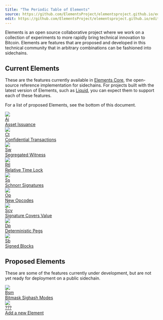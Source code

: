 ```yaml
---
title: "The Periodic Table of Elements"
source: https://github.com/ElementsProject/elementsproject.github.io/edit/master/source/elements/index.md
edit: https://github.com/ElementsProject/elementsproject.github.io/edit/master/source/elements/index.md
---
```


<style type="text/css">
  img {
    max-width: 100%;
  }

  .ui.statistic > .value {
    text-transform: none;
  }
</style>

Elements is an open source collaborative project where we work on a collection of experiments to more rapidly bring technical innovation to Bitcoin.  Elements are features that are proposed and developed in this technical community that in arbitrary combinations can be fashioned into sidechains.

## Current Elements
These are the features currently available in [Elements Core][github], the
open-source reference implementation for sidechains.  For projects built with
the latest version of Elements, such as [Liquid][liquid], you can expect them to
support each of these features.

For a list of proposed Elements, see the bottom of this document.

<div class="ui three doubling cards">
  <a class="card tooltipped" title="Blockchains keep track of the movement of tokens, and this Element allows you to create your own tokens on a sidechain." href="/elements/asset-issuance">
    <div class="image">
      <img src="/img/asset-issuance.svg" />
    </div>
    <div class="content">
      <div class="ui small statistic">
        <div class="value">Ai</div>
        <div class="label">Asset Issuance</div>
      </div>
    </div>
    <div class="extra content">
      <small>
        <i class="icon lab tooltipped" title="The Element is enabled by default."></i>
      </small>
    </div>
  </a>
  <a class="card tooltipped" title="Confidential Transactions are a new type of transaction that allow the amount of tokens being transferred to be concealed, but mathematically proven." href="/elements/confidential-transactions">
    <div class="image">
      <img src="/img/confidential-transactions.svg" />
    </div>
    <div class="content">
      <div class="ui small statistic">
        <div class="value">Ct</div>
        <div class="label">Confidential Transactions</div>
      </div>
    </div>
    <div class="extra content">
      <small>
        <i class="icon lab tooltipped" title="The Element is enabled by default."></i>
      </small>
    </div>
  </a>
  <a class="card tooltipped" title="Segregated Witness creates a separate data structure for the signature on a single transaction, fixing transaction malleability and decreasing the amount space required for storage." href="/elements/segregated-witness">
    <div class="image">
      <img src="/img/segregated-witness.svg" />
    </div>
    <div class="content">
      <div class="ui small statistic">
        <div class="value">Sw</div>
        <div class="label">Segregated Witness</div>
      </div>
    </div>
    <div class="extra content">
      <small>
        <i class="icon lab tooltipped" title="The Element is enabled by default."></i>
        <i class="icon setting tooltipped" title="This feature is being integrated into the Bitcoin blockchain."></i>
        <!-- <i class="icon bitcoin tooltipped" title="This feature is deployed on the Bitcoin blockchain."></i> -->
      </small>
    </div>
  </a>
  <a class="card tooltipped" title="Relative Lock Time allows a transaction to be time-locked, preventing its use in a new transaction until a relative time (generally, block height) is reached." href="/elements/relative-lock-time">
    <div class="image">
      <img src="/img/time-lock.svg" />
    </div>
    <div class="content">
      <div class="ui small statistic">
        <div class="value">Rtl</div>
        <div class="label">Relative Time Lock</div>
      </div>
    </div>
    <div class="extra content">
      <small>
        <i class="icon lab tooltipped" title="The Element is enabled by default."></i>
      </small>
    </div>
  </a>
  <a class="card tooltipped" title="Schnorr Signatures are a new way of constructing signatures for transactions, both improving performance of validating a transaction and offering new modes of multi-signature." href="/elements/schnorr-signatures">
    <div class="image">
      <img src="/img/schnorr-signatures.svg" />
    </div>
    <div class="content">
      <div class="ui small statistic">
        <div class="value">Ss</div>
        <div class="label">Schnorr Signatures</div>
      </div>
    </div>
    <div class="extra content">
      <small>
        <i class="icon lab tooltipped" title="The Element is enabled by default."></i>
      </small>
    </div>
  </a>
  <a class="card tooltipped" title="Many new opcodes are being tested, and are being hailed as 'Script 2.0'." href="/elements/opcodes">
    <div class="image">
      <img src="/img/new-opcodes.svg" />
    </div>
    <div class="content">
      <div class="ui small statistic">
        <div class="value">Op</div>
        <div class="label">New Opcodes</div>
      </div>
    </div>
    <div class="extra content">
      <small>
        <i class="icon lab tooltipped" title="The Element is enabled by default."></i>
        <i class="icon setting tooltipped" title="This feature is being integrated into the Bitcoin blockchain."></i>
      </small>
    </div>
  </a>
  <a class="card tooltipped" title="This allows the signature on a transaction to be invalidated if the inputs have been spent, making it faster and easier to validate a transaction, simply by checking its signature." href="/elements/signature-covers-value">
    <div class="image">
      <img src="/img/signature-covers-value.svg" />
    </div>
    <div class="content">
      <div class="ui small statistic">
        <div class="value">Scv</div>
        <div class="label">Signature Covers Value</div>
      </div>
    </div>
    <div class="extra content">
      <small>
        <i class="icon lab tooltipped" title="The Element is enabled by default."></i>
      </small>
    </div>
  </a>
  <a class="card tooltipped" title="Deterministic Pegs allow cross-chain transactions to be constructed in a decentralized fashion.  Tokens can be moved from one blockchain to another." href="/elements/deterministic-pegs">
    <div class="image">
      <img src="/img/deterministic-pegs.svg" />
    </div>
    <div class="content">
      <div class="ui small statistic">
        <div class="value">Dp</div>
        <div class="label">Deterministic Pegs</div>
      </div>
    </div>
    <div class="extra content">
      <small>
        <i class="icon lab tooltipped" title="The Element is enabled by default."></i>
      </small>
    </div>
  </a>
  <a class="card tooltipped" title="Blocks can be cryptographically signed, allowing the creator of the block to verify their identity in the future." href="/elements/signed-blocks">
    <div class="image">
      <img src="/img/signed-blocks.svg" />
    </div>
    <div class="content">
      <div class="ui small statistic">
        <div class="value">Sb</div>
        <div class="label">Signed Blocks</div>
      </div>
    </div>
    <div class="extra content">
      <small>
        <i class="icon lab tooltipped" title="The Element is enabled by default."></i>
      </small>
    </div>
  </a>
</div>

## Proposed Elements
These are some of the features currently under development, but are not yet ready for deployment on a public sidechain.

<div class="ui four doubling cards">
  <a class="card tooltipped" title="Allow arbitrary, miner-rewritable bitmasks of transaction inputs and outputs." href="/elements/bitmask-sighash-modes">
    <div class="image">
      <img src="/img/bitmask-sighash-modes.svg" />
    </div>
    <div class="content">
      <div class="ui small statistic">
        <div class="value">Bsm</div>
        <div class="label">Bitmask Sighash Modes</div>
      </div>
    </div>
  </a>
  <a class="card tooltipped" title="Have an Element you'd like to contribute?  Let's add it now!" href="/elements/new">
    <div class="image">
      <img src="/img/square-image.png" />
    </div>
    <div class="content">
      <div class="ui small statistic">
        <div class="value">???</div>
        <div class="label">Add a new Element <i class="icon right chevron"></i></div>
      </div>
    </div>
  </a>
</div>

[github]: https://github.com/ElementsProject/elements
[liquid]: /sidechains/liquid
